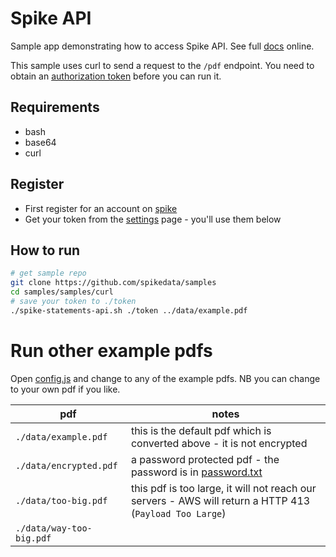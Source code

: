 # Spike API

Sample app demonstrating how to access Spike API. See full [docs](https://docs.spikedata.co.za/) online.

This sample uses curl to send a request to the `/pdf` endpoint. You need to obtain an [authorization token](https://docs.spikedata.co.za/developer-guide/authorization/) before you can run it.

## Requirements

- bash
- base64
- curl

## Register

- First register for an account on [spike](https://spikedata.co.za/)
- Get your token from the [settings](https://app.spikedata.co.za/dash/settings/) page - you'll use them below

## How to run

```sh
# get sample repo
git clone https://github.com/spikedata/samples
cd samples/samples/curl
# save your token to ./token
./spike-statements-api.sh ./token ../data/example.pdf
```

# Run other example pdfs

Open [config.js](./src/config.js) and change to any of the example pdfs. NB you can change to your own pdf if you like.

| pdf                      | notes                                                                                                   |
| ------------------------ | ------------------------------------------------------------------------------------------------------- |
| `./data/example.pdf`     | this is the default pdf which is converted above - it is not encrypted                                  |
| `./data/encrypted.pdf`   | a password protected pdf - the password is in [password.txt](./data/password.txt)                       |
| `./data/too-big.pdf`     | this pdf is too large, it will not reach our servers - AWS will return a HTTP 413 (`Payload Too Large`) |
| `./data/way-too-big.pdf` |                                                                                                         |
